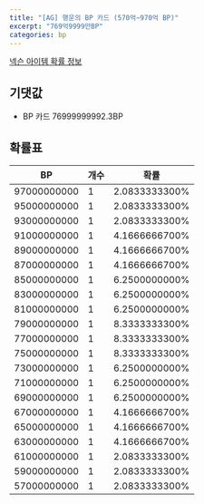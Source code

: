 ```yaml
---
title: "[AG] 행운의 BP 카드 (570억~970억 BP)"
excerpt: "769억9999만BP"
categories: bp
---
```

[넥슨 아이템 확률 정보](http://iteminfo.nexon.com/probability/fo4?sn=7314)

## 기댓값
  - BP 카드 76999999992.3BP

## 확률표

|BP|개수|확률|
|---|---|---|
|97000000000|1|2.0833333300%|
|95000000000|1|2.0833333300%|
|93000000000|1|2.0833333300%|
|91000000000|1|4.1666666700%|
|89000000000|1|4.1666666700%|
|87000000000|1|4.1666666700%|
|85000000000|1|6.2500000000%|
|83000000000|1|6.2500000000%|
|81000000000|1|6.2500000000%|
|79000000000|1|8.3333333300%|
|77000000000|1|8.3333333300%|
|75000000000|1|8.3333333300%|
|73000000000|1|6.2500000000%|
|71000000000|1|6.2500000000%|
|69000000000|1|6.2500000000%|
|67000000000|1|4.1666666700%|
|65000000000|1|4.1666666700%|
|63000000000|1|4.1666666700%|
|61000000000|1|2.0833333300%|
|59000000000|1|2.0833333300%|
|57000000000|1|2.0833333300%|
